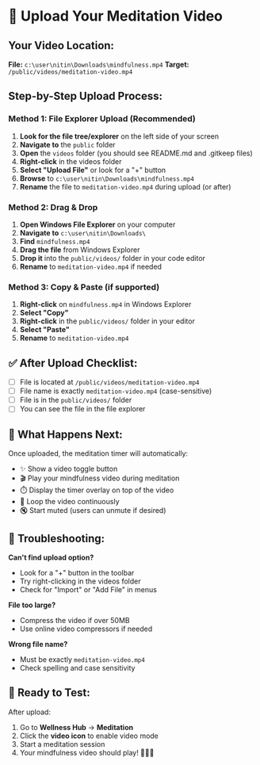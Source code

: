 # 🎥 Upload Your Meditation Video

## Your Video Location:
**File:** `c:\user\nitin\Downloads\mindfulness.mp4`
**Target:** `/public/videos/meditation-video.mp4`

## Step-by-Step Upload Process:

### Method 1: File Explorer Upload (Recommended)
1. **Look for the file tree/explorer** on the left side of your screen
2. **Navigate to** the `public` folder
3. **Open** the `videos` folder (you should see README.md and .gitkeep files)
4. **Right-click** in the videos folder
5. **Select "Upload File"** or look for a "+" button
6. **Browse** to `c:\user\nitin\Downloads\mindfulness.mp4`
7. **Rename** the file to `meditation-video.mp4` during upload (or after)

### Method 2: Drag & Drop
1. **Open Windows File Explorer** on your computer
2. **Navigate to** `c:\user\nitin\Downloads\`
3. **Find** `mindfulness.mp4`
4. **Drag the file** from Windows Explorer
5. **Drop it** into the `public/videos/` folder in your code editor
6. **Rename** to `meditation-video.mp4` if needed

### Method 3: Copy & Paste (if supported)
1. **Right-click** on `mindfulness.mp4` in Windows Explorer
2. **Select "Copy"**
3. **Right-click** in the `public/videos/` folder in your editor
4. **Select "Paste"**
5. **Rename** to `meditation-video.mp4`

## ✅ After Upload Checklist:

- [ ] File is located at `/public/videos/meditation-video.mp4`
- [ ] File name is exactly `meditation-video.mp4` (case-sensitive)
- [ ] File is in the `public/videos/` folder
- [ ] You can see the file in the file explorer

## 🎯 What Happens Next:

Once uploaded, the meditation timer will automatically:
- ✨ Show a video toggle button
- 🎬 Play your mindfulness video during meditation
- ⏱️ Display the timer overlay on top of the video
- 🔄 Loop the video continuously
- 🔇 Start muted (users can unmute if desired)

## 🚨 Troubleshooting:

**Can't find upload option?**
- Look for a "+" button in the toolbar
- Try right-clicking in the videos folder
- Check for "Import" or "Add File" in menus

**File too large?**
- Compress the video if over 50MB
- Use online video compressors if needed

**Wrong file name?**
- Must be exactly `meditation-video.mp4`
- Check spelling and case sensitivity

## 🎉 Ready to Test:

After upload:
1. Go to **Wellness Hub** → **Meditation**
2. Click the **video icon** to enable video mode
3. Start a meditation session
4. Your mindfulness video should play! 🧘‍♀️✨